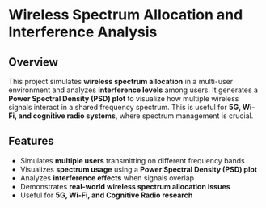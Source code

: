 #  Wireless Spectrum Allocation and Interference Analysis

##  Overview
This project simulates **wireless spectrum allocation** in a multi-user environment and analyzes **interference levels** among users. It generates a **Power Spectral Density (PSD) plot** to visualize how multiple wireless signals interact in a shared frequency spectrum. This is useful for **5G, Wi-Fi, and cognitive radio systems**, where spectrum management is crucial.

##  Features
-  Simulates **multiple users** transmitting on different frequency bands  
-  Visualizes **spectrum usage** using a **Power Spectral Density (PSD) plot**  
-  Analyzes **interference effects** when signals overlap  
-  Demonstrates **real-world wireless spectrum allocation issues**  
-  Useful for **5G, Wi-Fi, and Cognitive Radio research**  

